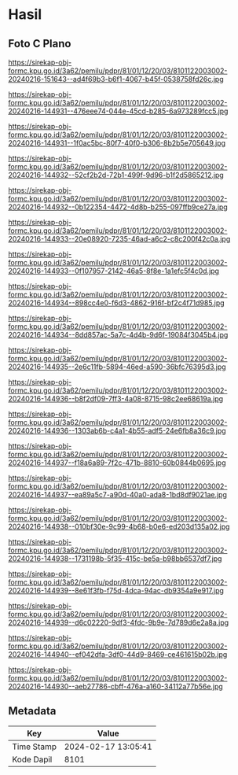 # Hasil

## Foto C Plano

https://sirekap-obj-formc.kpu.go.id/3a62/pemilu/pdpr/81/01/12/20/03/8101122003002-20240216-151643--ad4f69b3-b6f1-4067-b45f-0538758fd26c.jpg

https://sirekap-obj-formc.kpu.go.id/3a62/pemilu/pdpr/81/01/12/20/03/8101122003002-20240216-144931--476eee74-044e-45cd-b285-6a973289fcc5.jpg

https://sirekap-obj-formc.kpu.go.id/3a62/pemilu/pdpr/81/01/12/20/03/8101122003002-20240216-144931--1f0ac5bc-80f7-40f0-b306-8b2b5e705649.jpg

https://sirekap-obj-formc.kpu.go.id/3a62/pemilu/pdpr/81/01/12/20/03/8101122003002-20240216-144932--52cf2b2d-72b1-499f-9d96-b1f2d5865212.jpg

https://sirekap-obj-formc.kpu.go.id/3a62/pemilu/pdpr/81/01/12/20/03/8101122003002-20240216-144932--0b122354-4472-4d8b-b255-097ffb9ce27a.jpg

https://sirekap-obj-formc.kpu.go.id/3a62/pemilu/pdpr/81/01/12/20/03/8101122003002-20240216-144933--20e08920-7235-46ad-a6c2-c8c200f42c0a.jpg

https://sirekap-obj-formc.kpu.go.id/3a62/pemilu/pdpr/81/01/12/20/03/8101122003002-20240216-144933--0f107957-2142-46a5-8f8e-1a1efc5f4c0d.jpg

https://sirekap-obj-formc.kpu.go.id/3a62/pemilu/pdpr/81/01/12/20/03/8101122003002-20240216-144934--898cc4e0-f6d3-4862-916f-bf2c4f71d985.jpg

https://sirekap-obj-formc.kpu.go.id/3a62/pemilu/pdpr/81/01/12/20/03/8101122003002-20240216-144934--8dd857ac-5a7c-4d4b-9d6f-19084f3045b4.jpg

https://sirekap-obj-formc.kpu.go.id/3a62/pemilu/pdpr/81/01/12/20/03/8101122003002-20240216-144935--2e6c11fb-5894-46ed-a590-36bfc76395d3.jpg

https://sirekap-obj-formc.kpu.go.id/3a62/pemilu/pdpr/81/01/12/20/03/8101122003002-20240216-144936--b8f2df09-7ff3-4a08-8715-98c2ee68619a.jpg

https://sirekap-obj-formc.kpu.go.id/3a62/pemilu/pdpr/81/01/12/20/03/8101122003002-20240216-144936--1303ab6b-c4a1-4b55-adf5-24e6fb8a36c9.jpg

https://sirekap-obj-formc.kpu.go.id/3a62/pemilu/pdpr/81/01/12/20/03/8101122003002-20240216-144937--f18a6a89-7f2c-471b-8810-60b0844b0695.jpg

https://sirekap-obj-formc.kpu.go.id/3a62/pemilu/pdpr/81/01/12/20/03/8101122003002-20240216-144937--ea89a5c7-a90d-40a0-ada8-1bd8df9021ae.jpg

https://sirekap-obj-formc.kpu.go.id/3a62/pemilu/pdpr/81/01/12/20/03/8101122003002-20240216-144938--010bf30e-9c99-4b68-b0e6-ed203d135a02.jpg

https://sirekap-obj-formc.kpu.go.id/3a62/pemilu/pdpr/81/01/12/20/03/8101122003002-20240216-144938--1731198b-5f35-415c-be5a-b98bb6537df7.jpg

https://sirekap-obj-formc.kpu.go.id/3a62/pemilu/pdpr/81/01/12/20/03/8101122003002-20240216-144939--8e61f3fb-f75d-4dca-94ac-db9354a9e917.jpg

https://sirekap-obj-formc.kpu.go.id/3a62/pemilu/pdpr/81/01/12/20/03/8101122003002-20240216-144939--d6c02220-9df3-4fdc-9b9e-7d789d6e2a8a.jpg

https://sirekap-obj-formc.kpu.go.id/3a62/pemilu/pdpr/81/01/12/20/03/8101122003002-20240216-144940--ef042dfa-3df0-44d9-8469-ce461615b02b.jpg

https://sirekap-obj-formc.kpu.go.id/3a62/pemilu/pdpr/81/01/12/20/03/8101122003002-20240216-144930--aeb27786-cbff-476a-a160-34112a77b56e.jpg


## Metadata

| Key        | Value               |
| ---------- | ------------------- |
| Time Stamp | 2024-02-17 13:05:41 |
| Kode Dapil | 8101                |



